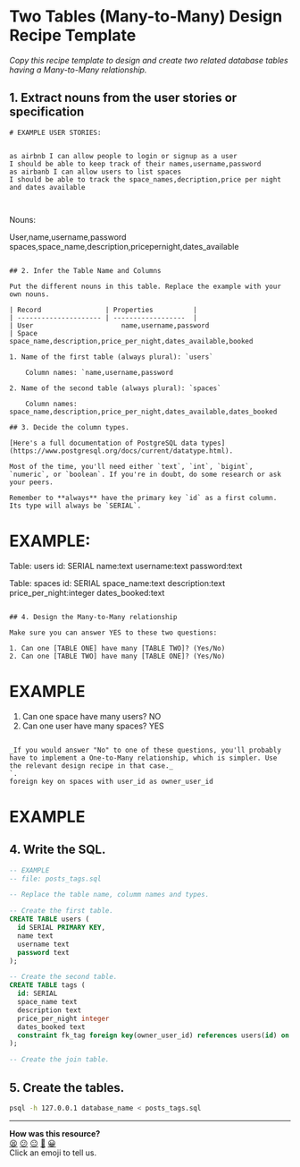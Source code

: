 # Two Tables (Many-to-Many) Design Recipe Template

_Copy this recipe template to design and create two related database tables having a Many-to-Many relationship._

## 1. Extract nouns from the user stories or specification

```
# EXAMPLE USER STORIES:


as airbnb I can allow people to login or signup as a user
I should be able to keep track of their names,username,password
as airbanb I can allow users to list spaces
I should be able to track the space_names,decription,price per night and dates available



```
Nouns:

User,name,username,password
spaces,space_name,description,pricepernight,dates_available
```

## 2. Infer the Table Name and Columns

Put the different nouns in this table. Replace the example with your own nouns.

| Record                | Properties          |
| --------------------- | ------------------  |
| User                      name,username,password
| Space                     space_name,description,price_per_night,dates_available,booked

1. Name of the first table (always plural): `users` 

    Column names: `name,username,password

2. Name of the second table (always plural): `spaces` 

    Column names: space_name,description,price_per_night,dates_available,dates_booked

## 3. Decide the column types.

[Here's a full documentation of PostgreSQL data types](https://www.postgresql.org/docs/current/datatype.html).

Most of the time, you'll need either `text`, `int`, `bigint`, `numeric`, or `boolean`. If you're in doubt, do some research or ask your peers.

Remember to **always** have the primary key `id` as a first column. Its type will always be `SERIAL`.

```
# EXAMPLE:

Table: users
id: SERIAL
name:text
username:text
password:text


Table: spaces
id: SERIAL
space_name:text
description:text
price_per_night:integer
dates_booked:text
```

## 4. Design the Many-to-Many relationship

Make sure you can answer YES to these two questions:

1. Can one [TABLE ONE] have many [TABLE TWO]? (Yes/No)
2. Can one [TABLE TWO] have many [TABLE ONE]? (Yes/No)

```
# EXAMPLE

1. Can one space have many users? NO
2. Can one user have many spaces? YES
```

_If you would answer "No" to one of these questions, you'll probably have to implement a One-to-Many relationship, which is simpler. Use the relevant design recipe in that case._
`.
foreign key on spaces with user_id as owner_user_id
```
# EXAMPLE

 


## 4. Write the SQL.

```sql
-- EXAMPLE
-- file: posts_tags.sql

-- Replace the table name, columm names and types.

-- Create the first table.
CREATE TABLE users (
  id SERIAL PRIMARY KEY,
  name text
  username text
  password text
);

-- Create the second table.
CREATE TABLE tags (
  id: SERIAL
  space_name text
  description text
  price_per_night integer
  dates_booked text
  constraint fk_tag foreign key(owner_user_id) references users(id) on delete cascade,
);

-- Create the join table.


```

## 5. Create the tables.

```bash
psql -h 127.0.0.1 database_name < posts_tags.sql
```

<!-- BEGIN GENERATED SECTION DO NOT EDIT -->

---

**How was this resource?**  
[😫](https://airtable.com/shrUJ3t7KLMqVRFKR?prefill_Repository=makersacademy%2Fdatabases-in-python&prefill_File=resources%2Ftwo_tables_many_to_many_design_recipe_template.md&prefill_Sentiment=😫) [😕](https://airtable.com/shrUJ3t7KLMqVRFKR?prefill_Repository=makersacademy%2Fdatabases-in-python&prefill_File=resources%2Ftwo_tables_many_to_many_design_recipe_template.md&prefill_Sentiment=😕) [😐](https://airtable.com/shrUJ3t7KLMqVRFKR?prefill_Repository=makersacademy%2Fdatabases-in-python&prefill_File=resources%2Ftwo_tables_many_to_many_design_recipe_template.md&prefill_Sentiment=😐) [🙂](https://airtable.com/shrUJ3t7KLMqVRFKR?prefill_Repository=makersacademy%2Fdatabases-in-python&prefill_File=resources%2Ftwo_tables_many_to_many_design_recipe_template.md&prefill_Sentiment=🙂) [😀](https://airtable.com/shrUJ3t7KLMqVRFKR?prefill_Repository=makersacademy%2Fdatabases-in-python&prefill_File=resources%2Ftwo_tables_many_to_many_design_recipe_template.md&prefill_Sentiment=😀)  
Click an emoji to tell us.

<!-- END GENERATED SECTION DO NOT EDIT -->